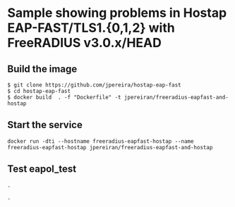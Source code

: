 # Sample showing problems in Hostap EAP-FAST/TLS1.{0,1,2} with FreeRADIUS v3.0.x/HEAD

## Build the image
```
$ git clone https://github.com/jpereira/hostap-eap-fast
$ cd hostap-eap-fast
$ docker build  . -f "Dockerfile" -t jpereiran/freeradius-eapfast-and-hostap
```

## Start the service

```
docker run -dti --hostname freeradius-eapfast-hostap --name freeradius-eapfast-hostap jpereiran/freeradius-eapfast-and-hostap
```

## Test eapol_test

```
.
```

```
.
```